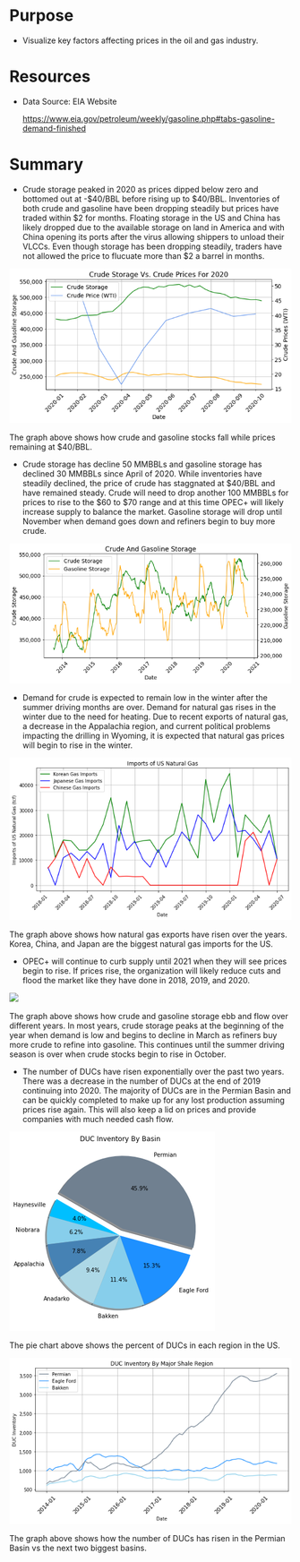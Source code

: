 
# Purpose
* Visualize key factors affecting prices in the oil and gas industry.
 

# Resources 
* Data Source: EIA Website <p>
  https://www.eia.gov/petroleum/weekly/gasoline.php#tabs-gasoline-demand-finished
  
# Summary
* Crude storage peaked in 2020 as prices dipped below zero and bottomed out at -$40/BBL before rising up to $40/BBL. Inventories of both crude and gasoline have been dropping steadily but prices have traded within $2 for months. Floating storage in the US and China has likely dropped due to the available storage on land in America and with China opening its ports after the virus allowing shippers to unload their VLCCs. Even though storage has been dropping steadily, traders have not allowed the price to flucuate more than $2 a barrel in months.

![](Crude_Storage_Images/Crude_Storage_Vs_Crude_Prices_For_2020.png)

The graph above shows how crude and gasoline stocks fall while prices remaining at $40/BBL.




* Crude storage has decline 50 MMBBLs and gasoline storage has declined 30 MMBBLs since April of 2020. While inventories have steadily declined, the price of crude has staggnated at $40/BBL and have remained steady. Crude will need to drop another 100 MMBBLs for prices to rise to the $60 to $70 range and at this time OPEC+ will likely increase supply to balance the market. Gasoline storage will drop until November when demand goes down and refiners begin to buy more crude.


![](Crude_Storage_Images/Crude_vs_Gasoline_Storage_API.png)



* Demand for crude is expected to remain low in the winter after the summer driving months are over. Demand for natural gas rises in the winter due to the need for heating. Due to recent exports of natural gas, a decrease in the Appalachia region, and current political problems impacting the drilling in Wyoming, it is expected that natural gas prices will begin to rise in the winter.

![](Imports_By_Country_Images/Korean_Gas_Imports.png)

The graph above shows how natural gas exports have risen over the years. Korea, China, and Japan are the biggest natural gas imports for the US.




* OPEC+ will continue to curb supply until 2021 when they will see prices begin to rise. If prices rise, the organization will likely reduce cuts and flood the market like they have done in 2018, 2019, and 2020. 

![]("Crude_Storage_Images/Crude_Storage_Vs_Crude_Prices.png)


The graph above shows how crude and gasoline storage ebb and flow over different years. In most years, crude storage peaks at the beginning of the year when demand is low and begins to decline in March as refiners buy more crude to refine into gasoline. This continues until the summer driving season is over when crude stocks begin to rise in October.



* The number of DUCs have risen exponentially over the past two years. There was a decrease in the number of DUCs at the end of 2019 continuing into 2020. The majority of DUCs are in the Permian Basin and can be quickly completed to make up for any lost production assuming prices rise again. This will also keep a lid on prices and provide companies with much needed cash flow.

![](DUC_Images/Pie_Chart_DUCs.png)

The pie chart above shows the percent of DUCs in each region in the US.


![](DUC_Images/Line_Graph_Permian_EF_Bakken.png)

The graph above shows how the number of DUCs has risen in the Permian Basin vs the next two biggest basins.




